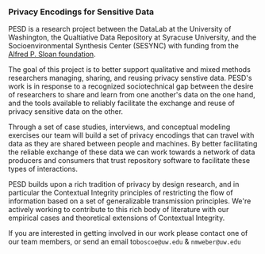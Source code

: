 ### Privacy Encodings for Sensitive Data

PESD is a research project between the DataLab at the University of Washington, the Qualtiative Data Repository at Syracuse University, and the Socioenvironmental Synthesis Center (SESYNC) with funding from the [Alfred P. Sloan foundation]().

The goal of this project is to better support qualitative and mixed methods researchers managing, sharing, and reusing privacy senstive data. PESD's work is in response to a recognized sociotechnical gap between the desire of researchers to share and learn from one another's data on the one hand, and the tools available to reliably facilitate the exchange and reuse of privacy sensitive data on the other. 

Through a set of case studies, interviews, and conceptual modeling exercises our team will build a set of privacy encodings that can travel with data as they are shared between people and machines. By better facilitating the reliable exchange of these data we can work towards a network of data producers and consumers that trust repository software to facilitate these types of interactions.  

PESD builds upon a rich tradition of privacy by design research, and in particular the Contextual Integrity principles of restricting the flow of information based on a set of generalizable transmission principles. We're actively working to contribute to this rich body of literature with our empirical cases and theoretical extensions of Contextual Integrity.   

If you are interested in getting involved in our work please contact one of our team members, or send an email to`boscoe@uw.edu` & `nmweber@uw.edu` 

